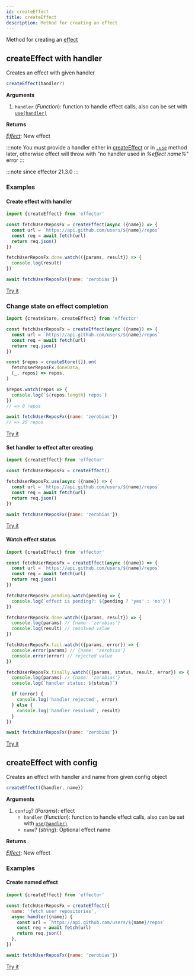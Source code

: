 ```yaml
---
id: createEffect
title: createEffect
description: Method for creating an effect
---
```


Method for creating an [effect](docs/api/effector/Effect.md)

## createEffect with handler

Creates an effect with given handler

```typescript
createEffect(handler?)
```

**Arguments**

1. `handler` (_Function_): function to handle effect calls, also can be set with [`use(handler)`](#use)

**Returns**

[_Effect_](docs/api/effector/Effect.md): New effect

:::note
You must provide a handler either in [createEffect](docs/api/effector/createEffect.md) or in [`.use`](docs/api/effector/Effect.md#usehandler) method later, otherwise effect will throw with "no handler used in _%effect name%_" error
:::

:::note since
effector 21.3.0
:::

### Examples

#### Create effect with handler

```js
import {createEffect} from 'effector'

const fetchUserReposFx = createEffect(async ({name}) => {
  const url = `https://api.github.com/users/${name}/repos`
  const req = await fetch(url)
  return req.json()
})

fetchUserReposFx.done.watch(({params, result}) => {
  console.log(result)
})

await fetchUserReposFx({name: 'zerobias'})
```

[Try it](https://share.effector.dev/7K23rdej)

### Change state on effect completion

```js
import {createStore, createEffect} from 'effector'

const fetchUserReposFx = createEffect(async ({name}) => {
  const url = `https://api.github.com/users/${name}/repos`
  const req = await fetch(url)
  return req.json()
})

const $repos = createStore([]).on(
  fetchUserReposFx.doneData,
  (_, repos) => repos,
)

$repos.watch(repos => {
  console.log(`${repos.length} repos`)
})
// => 0 repos

await fetchUserReposFx({name: 'zerobias'})
// => 26 repos
```

[Try it](https://share.effector.dev/uAJFC1XM)

#### Set handler to effect after creating

```js
import {createEffect} from 'effector'

const fetchUserReposFx = createEffect()

fetchUserReposFx.use(async ({name}) => {
  const url = `https://api.github.com/users/${name}/repos`
  const req = await fetch(url)
  return req.json()
})

await fetchUserReposFx({name: 'zerobias'})
```

[Try it](https://share.effector.dev/e1QPH9Uq)

#### Watch effect status

```js
import {createEffect} from 'effector'

const fetchUserReposFx = createEffect(async ({name}) => {
  const url = `https://api.github.com/users/${name}/repos`
  const req = await fetch(url)
  return req.json()
})

fetchUserReposFx.pending.watch(pending => {
  console.log(`effect is pending?: ${pending ? 'yes' : 'no'}`)
})

fetchUserReposFx.done.watch(({params, result}) => {
  console.log(params) // {name: 'zerobias'}
  console.log(result) // resolved value
})

fetchUserReposFx.fail.watch(({params, error}) => {
  console.error(params) // {name: 'zerobias'}
  console.error(error) // rejected value
})

fetchUserReposFx.finally.watch(({params, status, result, error}) => {
  console.log(params) // {name: 'zerobias'}
  console.log(`handler status: ${status}`)

  if (error) {
    console.log('handler rejected', error)
  } else {
    console.log('handler resolved', result)
  }
})

await fetchUserReposFx({name: 'zerobias'})
```

[Try it](https://share.effector.dev/LeurvtYA)

## createEffect with config

Creates an effect with handler and name from given config object

```typescript
createEffect({handler, name})
```

**Arguments**

1. `config`? (_Params_): effect
   - `handler` (_Function_): function to handle effect calls, also can be set with [`use(handler)`](#use)
   - `name`? (_string_): Optional effect name

**Returns**

[_Effect_](docs/api/effector/Effect.md): New effect

### Examples

#### Create named effect

```js
import {createEffect} from 'effector'

const fetchUserReposFx = createEffect({
  name: 'fetch user repositories',
  async handler({name}) {
    const url = `https://api.github.com/users/${name}/repos`
    const req = await fetch(url)
    return req.json()
  },
})

await fetchUserReposFx({name: 'zerobias'})
```

[Try it](https://share.effector.dev/GynSzKee)
